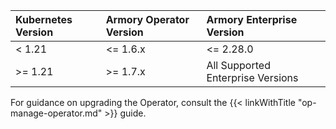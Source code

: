 | Kubernetes Version         | Armory Operator Version        | Armory Enterprise Version         |
| :------------------------- | :----------------------------- | :-------------------------------- |
| < 1.21                     | <= 1.6.x                       | <= 2.28.0                         |
| >= 1.21                    | >= 1.7.x                       | All Supported Enterprise Versions |

For guidance on upgrading the Operator, consult the {{< linkWithTitle "op-manage-operator.md" >}} guide.
